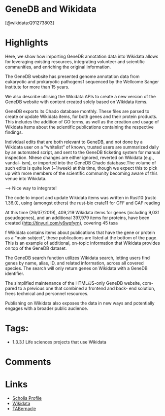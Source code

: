 
GeneDB and Wikidata
===================
  
  [@wikidata:Q91273803]  

# Highlights

Here, we show how importing GeneDB annotation data into Wikidata allows for leveraging existing resources, integrating volunteer and scientific communities, and enriching the original information.

The GeneDB website has presented genome annotation data from eukaryotic and prokaryotic pathogens1 sequenced by the Wellcome Sanger Institute for more than 15 years.

We also describe utilising the Wikidata APIs to create a new version of the GeneDB website with content created solely based on Wikidata items.

GeneDB exports its Chado database monthly.
These files are parsed to create or update Wikidata items, for both genes and their protein products.
This includes the addition of GO terms, as well as the creation and usage of Wikidata items about the scientific publications containing the respective findings.

Individual edits that are both relevant to GeneDB, and not done by a Wikidata user on a “whitelist” of known, trusted users are summarized daily by an automated script, and sent to the GeneDB ticketing system for manual inspection. 
Nhese changes are either ignored, reverted on Wikidata (e.g., vandal- ism), or imported into the GeneDB Chado database.The volume of such edits is quite low (~1/week) at this time, though we expect this to pick up with more members of the scientific community becoming aware of this venue into Wikidata.


--> Nice way to integrate!

The code to import and update Wikidata items was written in Rust10
(rustc 1.36.0), using (amongst others) the rust-bio crate11
for GFF and GAF reading

At this time (26/07/2019), 409,219 Wikidata items for genes (including 9,031 pseudogenes), and an additional 397,979 items for proteins, have been created (http://tinyurl.com/y6wpfyrn), covering 45 taxa

f Wikidata contains items about publications that have the gene or protein as a “main subject”, these publications are listed at the bottom of the page. This is an example of additional, on-topic information that Wikidata provides on top of the GeneDB dataset.

The GeneDB search function utilizes Wikidata search, letting users find genes by name, alias, ID, and related information, across all covered species. The search will only return genes on Wikidata with a GeneDB identifier.

The simplified maintenance of the HTML/JS-only GeneDB website, com- pared to a previous one that combined a frontend and back- end solution, frees technical and personnel resources.

Publishing on Wikidata also exposes the data in new ways and potentially engages with a broader public audience.



# Tags:
- 1.3.3.1 Life sciences projects that use Wikidata

# Comments

# Links
  
 * [Scholia Profile](https://scholia.toolforge.org/work/Q91273803)  
 * [Wikidata](https://www.wikidata.org/wiki/Q91273803)  
 * [TABernacle](https://tabernacle.toolforge.org/?#/tab/manual/Q91273803/P921%3BP4510)  

